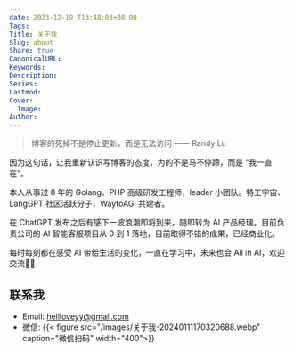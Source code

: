 ```yaml
---
date: 2023-12-19 T13:48:03+08:00
Tags: 
Title: 关于我
Slug: about
Share: true
CanonicalURL: 
Keywords: 
Description: 
Series: 
Lastmod: 
Cover:
  Image: 
Author: 
---
```


> 博客的死掉不是停止更新，而是无法访问 —— Randy Lu
  
因为这句话，让我重新认识写博客的态度，为的不是马不停蹄，而是 “我一直在”。  

本人从事过 8 年的 Golang、PHP 高级研发工程师，leader 小团队。特工宇宙、LangGPT 社区活跃分子，WaytoAGI 共建者。

在 ChatGPT 发布之后有感下一波浪潮即将到来，随即转为 AI 产品经理。目前负责公司的 AI 智能客服项目从 0 到 1 落地，目前取得不错的成果，已经商业化。

每时每刻都在感受 AI 带给生活的变化，一直在学习中，未来也会 All in AI，欢迎交流👏🏻

## 联系我  

- Email: hellloveyy@gmail.com  
- 微信:
  {{< figure src="/images/关于我-20240111170320688.webp" caption="微信扫码" width="400">}}